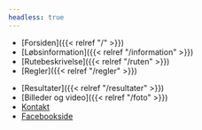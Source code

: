 ```yaml
---
headless: true
---
```


- [Forsiden]({{< relref "/" >}})
- [Løbsinformation]({{< relref "/information" >}})
- [Rutebeskrivelse]({{< relref "/ruten" >}})
- [Regler]({{< relref "/regler" >}})
<!-- - [Tilmelding](https://my.raceresult.com/311431/registration) -->
<!-- - [Startliste](https://my.raceresult.com/311431/participants) -->
- [Resultater]({{< relref "/resultater" >}})
- [Billeder og video]({{< relref "/foto" >}})
- [Kontakt](mailto:gregersen@thyultra.dk)
- [Facebookside](https://www.facebook.com/ColdHawaiiUltra/)
